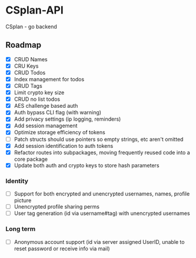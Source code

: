 # CSplan-API
CSplan - go backend

## Roadmap
- [x] CRUD Names
- [x] CRU Keys
- [x] CRUD Todos
- [x] Index management for todos
- [x] CRUD Tags
- [x] Limit crypto key size
- [x] CRUD no list todos
- [x] AES challenge based auth
- [x] Auth bypass CLI flag (with warning)
- [x] Add privacy settings (ip logging, reminders)
- [x] Add session management
- [x] Optimize storage efficiency of tokens
- [ ] Patch structs should use pointers so empty strings, etc aren't omitted
- [x] Add session identification to auth tokens
- [x] Refactor routes into subpackages, moving frequently reused code into a core package
- [x] Update both auth and crypto keys to store hash parameters
### Identity
- [ ] Support for both encrypted and unencrypted usernames, names, profile picture
- [ ] Unencrypted profile sharing perms
- [ ] User tag generation (id via username#tag) with unencrypted usernames
### Long term
- [ ] Anonymous account support (id via server assigned UserID, unable to reset password or receive info via mail)
